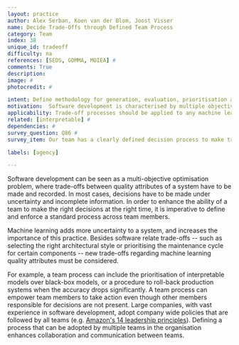 ```yaml
---
layout: practice
author: Alex Serban, Koen van der Blom, Joost Visser
name: Decide Trade-Offs through Defined Team Process
category: Team
index: 38
unique_id: tradeoff
difficulty: na
references: [SEDS, GDMMA, MOIEA] #
comments: True
description:
image: #
photocredit: #

intent: Define methodology for generation, evaluation, prioritisation and selection of solution alternatives. #
motivation:  Software development is characterised by multiple objectives and constraints, uncertainty and incomplete information. Moreover, the problem parameters change very often. #
applicability: Trade-off processes should be applied to any machine learning application. #
related: [interpretable] #
dependencies: #
survey_question: Q86 #
survey_item: Our team has a clearly defined decision process to make trade-offs between competing quality attributes (e.g. between accuracy, explainability, resource consumption).

labels: [agency]

---
```


Software development can be seen as a multi-objective optimisation problem, where trade-offs between quality attributes of a system have to be made and recorded.
In most cases, decisions have to be made under uncertainty and incomplete information.
In order to enhance the ability of a team to make the right decisions at the right time, it is imperative to define and enforce a standard process across team members.

Machine learning adds more uncertainty to a system, and increases the importance of this practice.
Besides software relate trade-offs -- such as selecting the right architectural style or prioritising the maintenance cycle for certain components -- new trade-offs regarding machine learning quality attributes must be considered.

For example, a team process can include the prioritisation of interpretable models over black-box models, or a procedure to roll-back production systems when the accuracy drops significantly.
A team process can empower team members to take action even though other members responsible for decisions are not present.
Large companies, with vast experience in software development, adopt company wide policies that are followed by all teams (e.g. <a href="https://www.aboutamazon.com/about-us/leadership-principles">Amazon's 14 leadership principles</a>).
Defining a process that can be adopted by multiple teams in the organisation enhances collaboration and communication between teams.
